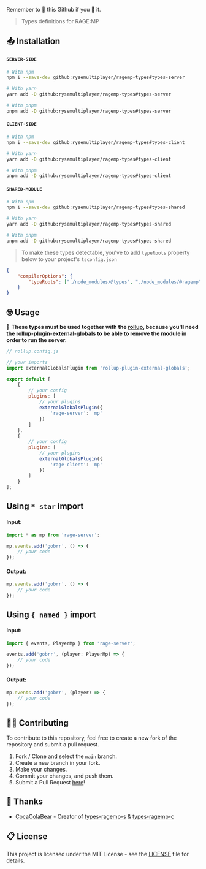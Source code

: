 Remember to 🌟 this Github if you 💖 it.

> Types definitions for RAGE:MP

## 📥 Installation

#### `SERVER-SIDE`

```bash
# With npm
npm i --save-dev github:rysemultiplayer/ragemp-types#types-server

# With yarn
yarn add -D github:rysemultiplayer/ragemp-types#types-server

# With pnpm
pnpm add -D github:rysemultiplayer/ragemp-types#types-server
```

#### `CLIENT-SIDE`

```bash
# With npm
npm i --save-dev github:rysemultiplayer/ragemp-types#types-client

# With yarn
yarn add -D github:rysemultiplayer/ragemp-types#types-client

# With pnpm
pnpm add -D github:rysemultiplayer/ragemp-types#types-client
```

#### `SHARED-MODULE`

```bash
# With npm
npm i --save-dev github:rysemultiplayer/ragemp-types#types-shared

# With yarn
yarn add -D github:rysemultiplayer/ragemp-types#types-shared

# With pnpm
pnpm add -D github:rysemultiplayer/ragemp-types#types-shared
```

> To make these types detectable, you've to add `typeRoots` property below to your project's `tsconfig.json`

```json
{
	"compilerOptions": {
		"typeRoots": ["./node_modules/@types", "./node_modules/@ragemp"]
	}
}
```

## 🤓 Usage

🔴 **These types must be used together with the [rollup](https://rollupjs.org/guide/en/), because you'll need the [rollup-plugin-external-globals](https://www.npmjs.com/package/rollup-plugin-external-globals) to be able to remove the module in order to run the server.**

```js
// rollup.config.js

// your imports
import externalGlobalsPlugin from 'rollup-plugin-external-globals';

export default [
	{
		// your config
		plugins: [
			// your plugins
			externalGlobalsPlugin({
				'rage-server': 'mp'
			})
		]
	},
	{
		// your config
		plugins: [
			// your plugins
			externalGlobalsPlugin({
				'rage-client': 'mp'
			})
		]
	}
];
```

## Using `* star` import

#### Input:

```ts
import * as mp from 'rage-server';

mp.events.add('gobrr', () => {
	// your code
});
```

#### Output:

```js
mp.events.add('gobrr', () => {
	// your code
});
```

## Using `{ named }` import

#### Input:

```ts
import { events, PlayerMp } from 'rage-server';

events.add('gobrr', (player: PlayerMp) => {
	// your code
});
```

#### Output:

```js
mp.events.add('gobrr', (player) => {
	// your code
});
```

## 👨‍💻 Contributing

To contribute to this repository, feel free to create a new fork of the repository and submit a pull request.

1. Fork / Clone and select the `main` branch.
2. Create a new branch in your fork.
3. Make your changes.
4. Commit your changes, and push them.
5. Submit a Pull Request [here](https://github.com/rysemultiplayer/ragemp-types/pulls)!

## 🎉 Thanks

-   [CocaColaBear](https://github.com/CocaColaBear/) - Creator of [types-ragemp-s](https://github.com/CocaColaBear/types-ragemp-s) & [types-ragemp-c](https://github.com/CocaColaBear/types-ragemp-c)

## 📋 License

This project is licensed under the MIT License - see the [LICENSE](LICENSE) file for details.
